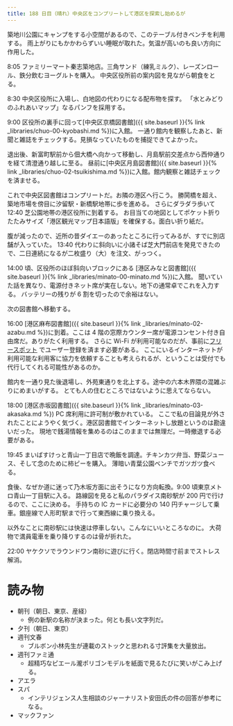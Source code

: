 ```yaml
---
title: 188 日目（晴れ）中央区をコンプリートして港区を探索し始めるが
---
```


築地川公園にキャンプをする小空間があるので、このテーブル付きベンチを利用する。
雨上がりにもかかわらずいい睡眠が取れた。気温が高いのも良い方向に作用した。

8:05 ファミリーマート秦志築地店。三角サンド（練乳ミルク）、レーズンロール、鉄分飲むヨーグルトを購入。
中央区役所前の案内図を見ながら朝食をとる。

8:30 中央区役所に入場し、白地図の代わりになる配布物を探す。
「水とみどりのふれあいマップ」なるパンフを採用する。

9:00 区役所の裏手に回って[中央区京橋図書館]({{ site.baseurl }}{% link _libraries/chuo-00-kyobashi.md %})に入館。
一通り館内を観察したあと、新聞と雑誌をチェックする。見損なっていたものを捕捉できてよかった。

退出後、新富町駅前から佃大橋へ向かって移動し、月島駅前交差点から西仲通りを経て清澄通り越しに至る。
昼前に[中央区月島図書館]({{ site.baseurl }}{% link _libraries/chuo-02-tsuikishima.md %})に入館。館内観察と雑誌チェックを済ませる。

これで中央区図書館はコンプリートだ。お隣の港区へ行こう。
勝鬨橋を超え、築地市場を傍目に汐留駅・新橋駅地帯に歩を進める。
さらにダラダラ歩いて 12:40 芝公園地帯の港区役所に到着する。
お目当ての地図としてポケット折りたたみサイズ「港区観光マップ日本語版」を確保する。面白い折り紙だ。

腹が減ったので、近所の昔ダイエーのあったところに行ってみるが、すでに別店舗が入っていた。
13:40 代わりに斜向いに小諸そば芝大門前店を発見できたので、二日連続になるが二枚盛り（大）を注文、がっつく。

14:00 頃、区役所のほぼ斜向いブロックにある [港区みなと図書館]({{ site.baseurl }}{% link _libraries/minato-00-minato.md %})に入館。
聞いていた話を異なり、電源付きネット席が実在しない。地下の通常卓でこれを入力する。
バッテリーの残りが 6 割を切ったので余裕はない。

次の図書館へ移動する。

16:00 [港区麻布図書館]({{ site.baseurl }}{% link _libraries/minato-02-azabu.md %})に到着。ここは 4 階の窓際カウンター席が電源コンセント付き自由席だ。ありがたく利用する。
さらに Wi-Fi が利用可能なのだが、事前に[フリースポット](https://www.freespot.com/users/register_mail.php) でユーザー登録を済ます必要がある。
ここにいるインターネットが利用可能な利用客に協力を依頼することも考えられるが、ということは受付でも代行してくれる可能性があるのか。

館内を一通り見た後退場し、外苑東通りを北上する。途中の六本木界隈の混雑ぶりにめまいがする。
とても人の住むところではないように思えてならない。

18:00 [港区赤坂図書館]({{ site.baseurl }}{% link _libraries/minato-03-akasaka.md %}) PC 席利用に許可制が敷かれている。
ここで私の目論見が外されたことにようやく気づく。港区図書館でインターネットし放題というのは勘違いだった。
現地で銭湯情報を集めるのはこのままでは無理だ。一時撤退する必要がある。

19:45 まいばすけっと青山一丁目店で晩飯を調達。チキンカツ弁当、野菜ジュース、そして念のために柿ピーを購入。
薄暗い青葉公園ベンチでガツガツ食べる。

食後、なぜか道に迷って乃木坂方面に出そうになり方向転換。9:00 頃東京メトロ青山一丁目駅に入る。
路線図を見ると私のパラダイス南砂駅が 200 円で行けるので、ここに決める。
手持ちの IC カードに必要分の 140 円チャージして乗車。銀座線で人形町駅まで行って東西線に乗り換える。

以外なことに南砂駅には快速は停車しない。こんなにいいところなのに。
大荷物で満員電車を乗り降りするのは骨が折れた。

22:00 ヤケクソでラウンドワン南砂に遊びに行く。閉店時間寸前までストレス解消。

# 読み物

* 朝刊（朝日、東京、産経）
  * 例の新駅の名称が決まった。何とも長い文字列だ。
* 夕刊（朝日、東京）
* 週刊文春
  * ブルボン小林先生が連載のストックと思われる寸評集を大量放出。
* 週刊ファミ通
  * 超精巧なピエール瀧ポリゴンモデルを紙面で見るたびに笑いがこみ上げる。
* アエラ
* スパ
  * インテリジェンス人生相談のジャーナリスト安田氏の件の回答が参考になる。
* マックファン
